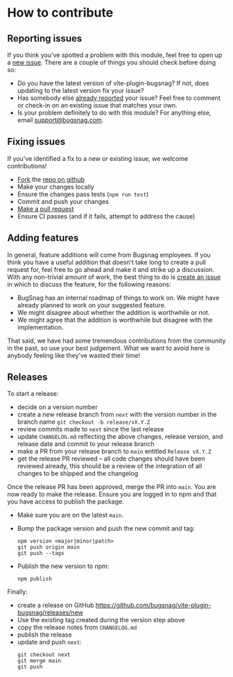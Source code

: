 # How to contribute

## Reporting issues

If you think you've spotted a problem with this module, feel free to open up a
[new issue](https://github.com/bugsnag/vite-plugin-bugsnag/issues/new). There are a couple
of things you should check before doing so:

- Do you have the latest version of vite-plugin-bugsnag? If not, does updating to the latest
version fix your issue?
- Has somebody else [already reported](https://github.com/bugsnag/vite-plugin-bugsnag/issues?utf8=%E2%9C%93&q=is%3Aissue%20is%3Aopen) your issue? Feel free to comment or check-in on an existing issue that matches your own.
- Is your problem definitely to do with this module? For anything else, email [support@bugsnag.com](mailto:support@bugsnag.com).

## Fixing issues

If you've identified a fix to a new or existing issue, we welcome contributions!

- [Fork](https://help.github.com/articles/fork-a-repo) the [repo on github](https://github.com/bugsnag/vite-plugin-bugsnag)
- Make your changes locally
- Ensure the changes pass tests (`npm run test`)
- Commit and push your changes
- [Make a pull request](https://help.github.com/articles/using-pull-requests)
- Ensure CI passes (and if it fails, attempt to address the cause)

## Adding features

In general, feature additions will come from Bugsnag employees. If you think you have
a useful addition that doesn’t take long to create a pull request for, feel free
to go ahead and make it and strike up a discussion. With any non-trivial amount
of work, the best thing to do is [create an issue](https://github.com/bugsnag/vite-plugin-bugsnag/issues/new)
in which to discuss the feature, for the following reasons:

- BugSnag has an internal roadmap of things to work on. We might have already planned to
work on your suggested feature.
- We might disagree about whether the addition is worthwhile or not.
- We might agree that the addition is worthwhile but disagree with the implementation.

That said, we have had some tremendous contributions from the community in the past,
so use your best judgement. What we want to avoid here is anybody feeling like they’ve
wasted their time!

## Releases

To start a release:

- decide on a version number
- create a new release branch from `next` with the version number in the branch name `git checkout -b release/vX.Y.Z`
- review commits made to `next` since the last release
- update `CHANGELOG.md` reflecting the above changes, release version, and release date and commit to your release branch
- make a PR from your release branch to `main` entitled `Release vX.Y.Z`
- get the release PR reviewed – all code changes should have been reviewed already, this should be a review of the integration of all changes to be shipped and the changelog

Once the release PR has been approved, merge the PR into `main`. You are now ready to make the release. Ensure you are logged in to npm and that you have access to publish the package.

- Make sure you are on the latest `main`.

- Bump the package version and push the new commit and tag:

  ```
  npm version <major|minor|patch>
  git push origin main
  git push --tags
  ```

- Publish the new version to npm:

  ```
  npm publish
  ```

Finally:

- create a release on GitHub https://github.com/bugsnag/vite-plugin-bugsnag/releases/new
- Use the existing tag created during the version step above
- copy the release notes from `CHANGELOG.md`
- publish the release
- update and push `next`:
  ```
  git checkout next
  git merge main
  git push
  ```